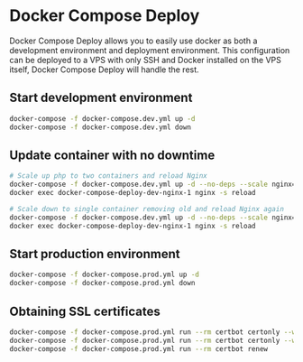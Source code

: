 # Docker Compose Deploy

Docker Compose Deploy allows you to easily use docker as both a development environment and deployment environment. This configuration can be deployed to a VPS with only SSH and Docker installed on the VPS itself, Docker Compose Deploy will handle the rest.

## Start development environment

``` bash
docker-compose -f docker-compose.dev.yml up -d
docker-compose -f docker-compose.dev.yml down
```

## Update container with no downtime

``` bash
# Scale up php to two containers and reload Nginx
docker-compose -f docker-compose.dev.yml up -d --no-deps --scale nginx=2 --no-recreate nginx
docker exec docker-compose-deploy-dev-nginx-1 nginx -s reload

# Scale down to single container removing old and reload Nginx again
docker-compose -f docker-compose.dev.yml up -d --no-deps --scale nginx=1 --no-recreate nginx
docker exec docker-compose-deploy-dev-nginx-1 nginx -s reload
```

## Start production environment

``` bash
docker-compose -f docker-compose.prod.yml up -d
docker-compose -f docker-compose.prod.yml down
```

## Obtaining SSL certificates

``` bash
docker-compose -f docker-compose.prod.yml run --rm certbot certonly --webroot --webroot-path /var/www/certbot/ --dry-run -d example.org
docker-compose -f docker-compose.prod.yml run --rm certbot certonly --webroot --webroot-path /var/www/certbot/ -d example.org
docker-compose -f docker-compose.prod.yml run --rm certbot renew
```
